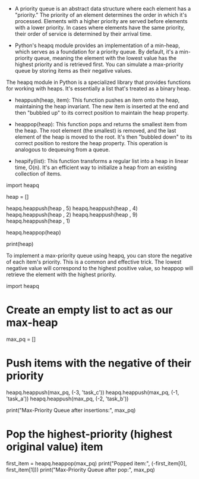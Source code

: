 - A priority queue is an abstract data structure where each element has a "priority." The priority of an element determines the order in which it's processed. Elements with a higher priority are served before elements with a lower priority. In cases where elements have the same priority, their order of service is determined by their arrival time.

- Python's heapq module provides an implementation of a min-heap, which serves as a foundation for a priority queue. By default, it's a min-priority queue, meaning the element with the lowest value has the highest priority and is retrieved first. You can simulate a max-priority queue by storing items as their negative values.

The heapq module in Python is a specialized library that provides functions for working with heaps. It's essentially a list that's treated as a binary heap.

- heappush(heap, item): This function pushes an item onto the heap, maintaining the heap invariant. The new item is inserted at the end and then "bubbled up" to its correct position to maintain the heap property.

- heappop(heap): This function pops and returns the smallest item from the heap. The root element (the smallest) is removed, and the last element of the heap is moved to the root. It's then "bubbled down" to its correct position to restore the heap property. This operation is analogous to dequeuing from a queue.

- heapify(list): This function transforms a regular list into a heap in linear time, O(n). It's an efficient way to initialize a heap from an existing collection of items.



import heapq 

heap = []

heapq.heappush(heap , 5)
heapq.heappush(heap , 4)
heapq.heappush(heap , 2)
heapq.heappush(heap , 9)
heapq.heappush(heap , 1)


heapq.heappop(heap)


print(heap)



To implement a max-priority queue using heapq, you can store the negative of each item's priority. This is a common and effective trick. The lowest negative value will correspond to the highest positive value, so heappop will retrieve the element with the highest priority.

import heapq

# Create an empty list to act as our max-heap
max_pq = []

# Push items with the negative of their priority
heapq.heappush(max_pq, (-3, 'task_c'))
heapq.heappush(max_pq, (-1, 'task_a'))
heapq.heappush(max_pq, (-2, 'task_b'))

print("Max-Priority Queue after insertions:", max_pq)

# Pop the highest-priority (highest original value) item
first_item = heapq.heappop(max_pq)
print("Popped item:", (-first_item[0], first_item[1]))
print("Max-Priority Queue after pop:", max_pq)
